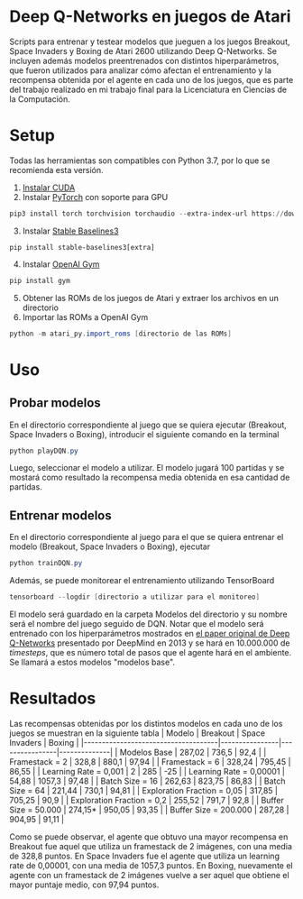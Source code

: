 # Deep Q-Networks en juegos de Atari
Scripts para entrenar y testear modelos que jueguen a los juegos Breakout, Space Invaders y Boxing de Atari 2600 utilizando Deep Q-Networks. Se incluyen además modelos preentrenados con distintos hiperparámetros, que fueron utilizados para analizar cómo afectan el entrenamiento y la recompensa obtenida por el agente en cada uno de los juegos, que es parte del trabajo realizado en mi trabajo final para la Licenciatura en Ciencias de la Computación.

# Setup
Todas las herramientas son compatibles con Python 3.7, por lo que se recomienda esta versión.

1. [Instalar CUDA](https://towardsdatascience.com/installing-tensorflow-with-cuda-cudnn-and-gpu-support-on-windows-10-60693e46e781)
2. Instalar [PyTorch](https://pytorch.org) con soporte para GPU
```powershell
pip3 install torch torchvision torchaudio --extra-index-url https://download.pytorch.org/whl/cu116
```
3. Instalar [Stable Baselines3](https://github.com/DLR-RM/stable-baselines3)
```
pip install stable-baselines3[extra]
```
4. Instalar [OpenAI Gym](https://github.com/openai/gym)
```powershell
pip install gym
```
5. Obtener las ROMs de los juegos de Atari y extraer los archivos en un directorio
6. Importar las ROMs a OpenAI Gym
```powershell
python -m atari_py.import_roms [directorio de las ROMs]
```

# Uso
## Probar modelos
En el directorio correspondiente al juego que se quiera ejecutar (Breakout, Space Invaders o Boxing), introducir el siguiente comando en la terminal
```powershell
python playDQN.py
```
Luego, seleccionar el modelo a utilizar. 
El modelo jugará 100 partidas y se mostará como resultado la recompensa media obtenida en esa cantidad de partidas.

## Entrenar modelos
En el directorio correspondiente al juego para el que se quiera entrenar el modelo (Breakout, Space Invaders o Boxing), ejecutar
```powershell
python trainDQN.py
```
Además, se puede monitorear el entrenamiento utilizando TensorBoard
```powershell
tensorboard --logdir [directorio a utilizar para el monitoreo]
```
El modelo será guardado en la carpeta Modelos del directorio y su nombre será el nombre del juego seguido de DQN.
Notar que el modelo será entrenado con los hiperparámetros mostrados en [el paper original de Deep Q-Networks](https://arxiv.org/abs/1312.5602) presentado por DeepMind en 2013 y se hará en 10.000.000 de *timesteps*, que es número total de pasos que el agente hará en el ambiente. Se llamará a estos modelos "modelos base".

# Resultados
Las recompensas obtenidas por los distintos modelos en cada uno de los juegos se muestran en la siguiente tabla
| Modelo                              | Breakout       | Space Invaders | Boxing       |
|-------------------------------------|----------------|----------------|--------------|
|     Modelos Base                    |     287,02     |     736,5      |     92,4     |
|     Framestack = 2                  |     328,8      |     880,1      |     97,94    |
|     Framestack   = 6                |     328,24    |     795,45     |     86,55    |
|     Learning Rate = 0,001           |     2          |     285        |     -25      |
|     Learning   Rate = 0,00001       |     54,88      |     1057,3     |     97,48    |
|     Batch Size = 16                 |     262,63     |     823,75     |     86,83    |
|     Batch   Size = 64               |     221,44     |     730,1      |     94,81    |
|     Exploration Fraction = 0,05     |     317,85     |     705,25     |     90,9     |
|     Exploration   Fraction = 0,2    |     255,52     |     791,7      |     92,8     |
|     Buffer Size = 50.000            |     274,15*    |     950,05     |     93,35    |
|     Buffer   Size = 200.000         |     287,28     |     904,95     |     91,11    |

Como se puede observar, el agente que obtuvo una mayor recompensa en Breakout fue aquel que utiliza un framestack de 2 imágenes, con una media de 328,8 puntos. En Space Invaders fue el agente que utiliza un learning rate de 0,00001, con una media de 1057,3 puntos. En Boxing, nuevamente el agente con un framestack de 2 imágenes vuelve a ser aquel que obtiene el mayor puntaje medio, con 97,94 puntos.
